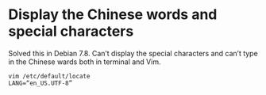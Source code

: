 # Display the Chinese words and special characters
Solved this in Debian 7.8. Can’t display the special characters and can’t type in the Chinese wards both in terminal and Vim.

	vim /etc/default/locate
	LANG=“en_US.UTF-8”